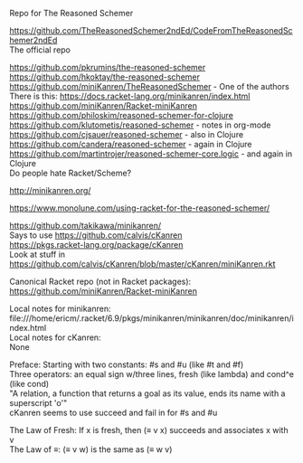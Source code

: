 Repo for The Reasoned Schemer

https://github.com/TheReasonedSchemer2ndEd/CodeFromTheReasonedSchemer2ndEd  
The official repo  

https://github.com/pkrumins/the-reasoned-schemer  
https://github.com/hkoktay/the-reasoned-schemer  
https://github.com/miniKanren/TheReasonedSchemer - One of the authors  
There is this: https://docs.racket-lang.org/minikanren/index.html  
https://github.com/miniKanren/Racket-miniKanren  
https://github.com/philoskim/reasoned-schemer-for-clojure  
https://github.com/klutometis/reasoned-schemer - notes in org-mode  
https://github.com/cjsauer/reasoned-schemer - also in Clojure  
https://github.com/candera/reasoned-schemer - again in Clojure    
https://github.com/martintrojer/reasoned-schemer-core.logic - and again in Clojure    
Do people hate Racket/Scheme?

http://minikanren.org/

https://www.monolune.com/using-racket-for-the-reasoned-schemer/

https://github.com/takikawa/minikanren/  
Says to use 
https://github.com/calvis/cKanren   
https://pkgs.racket-lang.org/package/cKanren    
Look at stuff in https://github.com/calvis/cKanren/blob/master/cKanren/miniKanren.rkt


Canonical Racket repo (not in Racket packages):   
https://github.com/miniKanren/Racket-miniKanren    

Local notes for minikanren:
file:///home/ericm/.racket/6.9/pkgs/minikanren/minikanren/doc/minikanren/index.html  
Local notes for cKanren:  
None  

Preface: Starting with two constants: #s and #u  (like #t and #f)   
Three operators: an equal sign w/three lines, fresh (like lambda) and cond^e (like cond)  
"A relation, a function that returns a goal as its value, ends its name with a superscript 'o'"  
cKanren seems to use succeed and fail in for #s and #u


The Law of Fresh: If x is fresh, then (≡ v x) succeeds and associates x with v   
The Law of ≡: (≡ v w) is the same as (≡ w v)   


